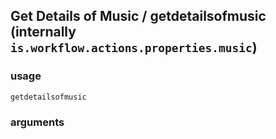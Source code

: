 
## Get Details of Music / getdetailsofmusic (internally `is.workflow.actions.properties.music`)




### usage
`getdetailsofmusic `

### arguments

